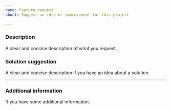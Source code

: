 ```yaml
---
name: Feature request
about: Suggest an idea or improvement for this project

---
```


### Description
A clear and concise description of what you request.

### Solution suggestion
A clear and concise description if you have an idea about a solution.

---

### Additional information
If you have some additional information.
